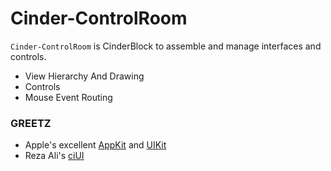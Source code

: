 # Cinder-ControlRoom
`Cinder-ControlRoom` is CinderBlock to assemble and manage interfaces and controls.

- View Hierarchy And Drawing
- Controls
- Mouse Event Routing

### GREETZ
- Apple's excellent [AppKit](https://developer.apple.com/library/mac/documentation/cocoa/reference/applicationkit/objc_classic/_index.html) and [UIKit](https://developer.apple.com/library/ios/documentation/uikit/reference/uikit_framework/_index.html)
- Reza Ali's [ciUI](https://github.com/rezaali/ciUI)
